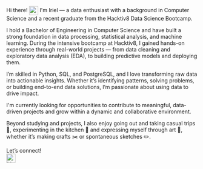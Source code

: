 Hi there! <img src="https://camo.githubusercontent.com/d04509037f646eab5c2d6d130574ef059fa8eef92e45a139a827a8d06e9d5042/68747470733a2f2f656d6f6a69732e736c61636b6d6f6a69732e636f6d2f656d6f6a69732f696d616765732f313533363335313037352f343539342f626c6f622d776176652e676966" alt="wave" width="24" height="24" style="vertical-align: middle;"/> 
I'm Iriel — a data enthusiast with a background in Computer Science and a recent graduate from the Hacktiv8 Data Science Bootcamp.

I hold a Bachelor of Engineering in Computer Science and have built a strong foundation in data processing, statistical analysis, and machine learning. During the intensive bootcamp at Hacktiv8, I gained hands-on experience through real-world projects — from data cleaning and exploratory data analysis (EDA), to building predictive models and deploying them.

I’m skilled in Python, SQL, and PostgreSQL, and I love transforming raw data into actionable insights. Whether it’s identifying patterns, solving problems, or building end-to-end data solutions, I’m passionate about using data to drive impact.

I'm currently looking for opportunities to contribute to meaningful, data-driven projects and grow within a dynamic and collaborative environment.

Beyond studying and projects, I also enjoy going out and taking casual trips 🚗, experimenting in the kitchen 🍳 and expressing myself through art 🎨, whether it’s making crafts ✂️ or spontaneous sketches ✏️.

Let’s connect!  
[<img src="https://cdn-icons-png.flaticon.com/24/174/174857.png" alt="LinkedIn" width="24" height="24" style="vertical-align: middle;"/>](https://www.linkedin.com/in/irielaureleo)
